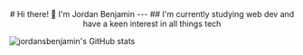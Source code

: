 <div id="header" align="center">
  # Hi there! 👋 I'm Jordan Benjamin
  ---
  ## I'm currently studying web dev and have a keen interest in all things tech
</div>

![jordansbenjamin's GitHub stats](https://github-readme-stats.vercel.app/api?username=jordansbenjamin&show_icons=true&theme=transparent)

<!--
**jordansbenjamin/jordansbenjamin** is a ✨ _special_ ✨ repository because its `README.md` (this file) appears on your GitHub profile.

Here are some ideas to get you started:

- 🔭 I’m currently working on ...
- 🌱 I’m currently learning ...
- 👯 I’m looking to collaborate on ...
- 🤔 I’m looking for help with ...
- 💬 Ask me about ...
- 📫 How to reach me: ...
- 😄 Pronouns: ...
- ⚡ Fun fact: ...
-->
